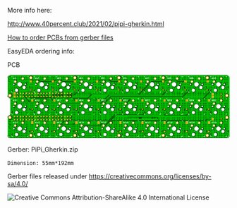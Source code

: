More info here:

http://www.40percent.club/2021/02/pipi-gherkin.html

[How to order PCBs from gerber files](http://www.40percent.club/2017/03/ordering-pcb.html)

EasyEDA ordering info:

PCB

![PiPi_Gherkin](PiPi-Gherkin.png)

Gerber: PiPi_Gherkin.zip
	
	Dimension: 55mm*192mm
	
	
Gerber files released under https://creativecommons.org/licenses/by-sa/4.0/

![Creative Commons Attribution-ShareAlike 4.0 International License](https://i.creativecommons.org/l/by-sa/4.0/88x31.png)
